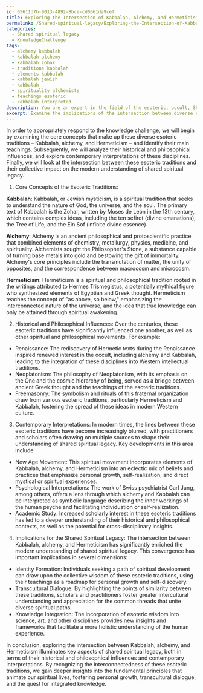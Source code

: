 ```yaml
---
id: 65611d7b-9013-4892-8bce-cd0661da9cef
title: Exploring the Intersection of Kabbalah, Alchemy, and Hermeticism
permalink: /Shared-spiritual-legacy/Exploring-the-Intersection-of-Kabbalah-Alchemy-and-Hermeticism/
categories:
  - Shared spiritual legacy
  - KnowledgeChallenge
tags:
  - alchemy kabbalah
  - kabbalah alchemy
  - kabbalah zohar
  - traditions kabbalah
  - elements kabbalah
  - kabbalah jewish
  - kabbalah
  - spirituality alchemists
  - teachings esoteric
  - kabbalah interpreted
description: You are an expert in the field of the esoteric, occult, Shared spiritual legacy and Education. You are a writer of tests, challenges, books and deep knowledge on Shared spiritual legacy for initiates and students to gain deep insights and understanding from. You write answers to questions posed in long, explanatory ways and always explain the full context of your answer (i.e., related concepts, formulas, examples, or history), as well as the step-by-step thinking process you take to answer the challenges. Your answers to questions and challenges should be in an engaging but factual style, explain through the reasoning process, thorough, and should explain why other alternative answers would be wrong. Summarize the key themes, ideas, and conclusions at the end.
excerpt: Examine the implications of the intersection between diverse esoteric traditions, such as Kabbalah, alchemy, and Hermeticism, on the modern understanding of shared spiritual legacy, taking into account historical and philosophical influences, as well as contemporary interpretations.
---
```

In order to appropriately respond to the knowledge challenge, we will begin by examining the core concepts that make up these diverse esoteric traditions – Kabbalah, alchemy, and Hermeticism – and identify their main teachings. Subsequently, we will analyze their historical and philosophical influences, and explore contemporary interpretations of these disciplines. Finally, we will look at the intersection between these esoteric traditions and their collective impact on the modern understanding of shared spiritual legacy. 

1. Core Concepts of the Esoteric Traditions:

**Kabbalah**: Kabbalah, or Jewish mysticism, is a spiritual tradition that seeks to understand the nature of God, the universe, and the soul. The primary text of Kabbalah is the Zohar, written by Moses de León in the 13th century, which contains complex ideas, including the ten sefirot (divine emanations), the Tree of Life, and the Ein Sof (infinite divine essence).

**Alchemy**: Alchemy is an ancient philosophical and protoscientific practice that combined elements of chemistry, metallurgy, physics, medicine, and spirituality. Alchemists sought the Philosopher's Stone, a substance capable of turning base metals into gold and bestowing the gift of immortality. Alchemy's core principles include the transmutation of matter, the unity of opposites, and the correspondence between macrocosm and microcosm.

**Hermeticism**: Hermeticism is a spiritual and philosophical tradition rooted in the writings attributed to Hermes Trismegistus, a potentially mythical figure who synthesized elements of Egyptian and Greek thought. Hermeticism teaches the concept of "as above, so below," emphasizing the interconnected nature of the universe, and the idea that true knowledge can only be attained through spiritual awakening.

2. Historical and Philosophical Influences:
Over the centuries, these esoteric traditions have significantly influenced one another, as well as other spiritual and philosophical movements. For example:
- Renaissance: The rediscovery of Hermetic texts during the Renaissance inspired renewed interest in the occult, including alchemy and Kabbalah, leading to the integration of these disciplines into Western intellectual traditions.
- Neoplatonism: The philosophy of Neoplatonism, with its emphasis on the One and the cosmic hierarchy of being, served as a bridge between ancient Greek thought and the teachings of the esoteric traditions.
- Freemasonry: The symbolism and rituals of this fraternal organization draw from various esoteric traditions, particularly Hermeticism and Kabbalah, fostering the spread of these ideas in modern Western culture.

3. Contemporary Interpretations:
In modern times, the lines between these esoteric traditions have become increasingly blurred, with practitioners and scholars often drawing on multiple sources to shape their understanding of shared spiritual legacy. Key developments in this area include:
- New Age Movement: This spiritual movement incorporates elements of Kabbalah, alchemy, and Hermeticism into an eclectic mix of beliefs and practices that emphasize personal growth, self-realization, and direct mystical or spiritual experiences.
- Psychological Interpretations: The work of Swiss psychiatrist Carl Jung, among others, offers a lens through which alchemy and Kabbalah can be interpreted as symbolic language describing the inner workings of the human psyche and facilitating individuation or self-realization.
- Academic Study: Increased scholarly interest in these esoteric traditions has led to a deeper understanding of their historical and philosophical contexts, as well as the potential for cross-disciplinary insights. 

4. Implications for the Shared Spiritual Legacy:
The intersection between Kabbalah, alchemy, and Hermeticism has significantly enriched the modern understanding of shared spiritual legacy. This convergence has important implications in several dimensions:
- Identity Formation: Individuals seeking a path of spiritual development can draw upon the collective wisdom of these esoteric traditions, using their teachings as a roadmap for personal growth and self-discovery.
- Transcultural Dialogue: By highlighting the points of similarity between these traditions, scholars and practitioners foster greater intercultural understanding and appreciation for the common threads that unite diverse spiritual paths.
- Knowledge Integration: The incorporation of esoteric wisdom into science, art, and other disciplines provides new insights and frameworks that facilitate a more holistic understanding of the human experience.

In conclusion, exploring the intersection between Kabbalah, alchemy, and Hermeticism illuminates key aspects of shared spiritual legacy, both in terms of their historical and philosophical influences and contemporary interpretations. By recognizing the interconnectedness of these esoteric traditions, we gain deeper insights into the fundamental principles that animate our spiritual lives, fostering personal growth, transcultural dialogue, and the quest for integrated knowledge.
